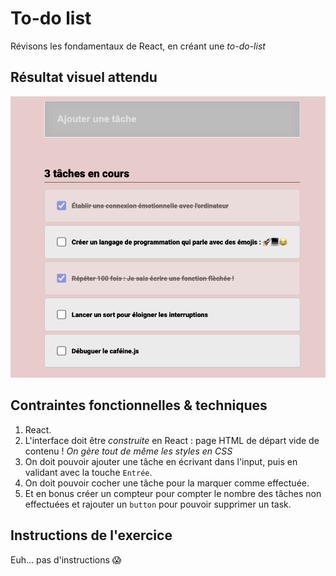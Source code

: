 # To-do list

Révisons les fondamentaux de React, en créant une _to-do-list_

## Résultat visuel attendu

![resultat](todolist.png)

## Contraintes fonctionnelles & techniques

1. React.
2. L'interface doit être _construite_ en React : page HTML de départ vide de contenu ! _On gère tout de même les styles en CSS_
3. On doit pouvoir ajouter une tâche en écrivant dans l'input, puis en validant avec la touche `Entrée`.
4. On doit pouvoir cocher une tâche pour la marquer comme effectuée.
5. Et en bonus créer un compteur pour compter le nombre des tâches non effectuées et rajouter un `button` pour pouvoir supprimer un task.

## Instructions de l'exercice

Euh… pas d'instructions 😱
